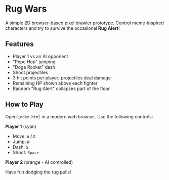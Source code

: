 # Rug Wars

A simple 2D browser-based pixel brawler prototype. Control meme-inspired characters and try to survive the occasional **Rug Alert**!

## Features
- Player 1 vs an AI opponent
- "Pepe Hop" jumping
- "Doge Rocket" dash
- Shoot projectiles
- 3 hit points per player; projectiles deal damage
- Remaining HP shown above each fighter
- Random "Rug Alert" collapses part of the floor

## How to Play
Open `index.html` in a modern web browser. Use the following controls:

**Player 1** (cyan)
- Move: `A` / `D`
- Jump: `W`
- Dash: `S`
- Shoot: `Space`

**Player 2** (orange - AI controlled)

Have fun dodging the rug pulls!

